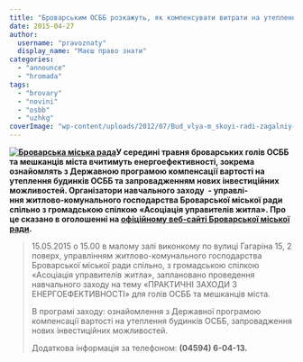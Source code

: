 ```yaml
---
title: "Броварським ОСББ розкажуть, як компенсувати витрати на утеплення будинків"
date: 2015-04-27
author: 
  username: "pravoznaty"
  display_name: "Маєш право знати"
categories: 
  - "announce"
  - "hromada"
tags: 
  - "brovary"
  - "novini"
  - "osbb"
  - "uzhkg"
coverImage: "wp-content/uploads/2012/07/Bud_vlya-m_skoyi-radi-zagalniy-plan-3.jpg"
---
```


**[![Броварська міська рада](https://mpz.brovary.org/wp-content/uploads/2012/07/Bud_vlya-m_skoyi-radi-zagalniy-plan-3.jpg)](https://mpz.brovary.org/wp-content/uploads/2012/07/Bud_vlya-m_skoyi-radi-zagalniy-plan-3.jpg)У середині травня броварських голів ОСББ та мешканців міста вчитимуть енергоефективності, зокрема ознайомлять з Державною програмою компенсації вартості на утеплення будинків ОСББ та запровадженням нових інвестиційних можливостей. Організатори навчального заходу  - управлі-ння житлово-комунального господарства Броварської міської ради спільно з громадською спілкою «Асоціація управителів житла». Про це сказано в оголошенні на [офіційному веб-сайті Броварської міської ради](https://www.brovary.kiev.ua/uzhkg-zaproshu%D1%94-na-navchalnii-zakh%D1%96d-praktichn%D1%96-zakhodi-z-energoefektivnost%D1%96).**

> 15.05.2015 о 15.00 в малому залі виконкому по вулиці Гагаріна 15, 2 поверх, управлінням житлово-комунального господарства Броварської міської ради спільно, з громадською спілкою «Асоціація управителів житла», заплановано проведення навчального заходу на тему «ПРАКТИЧНІ ЗАХОДИ З ЕНЕРГОЕФЕКТИВНОСТІ» для голів ОСББ та мешканців міста.
> 
> В програмі заходу: ознайомлення з Державної програмою компенсації вартості на утеплення будинків ОСББ, запровадження нових інвестиційних можливостей.
> 
> Додаткова інформація за телефоном: **(04594) 6-04-13.**
